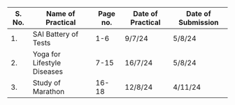 | S. No. | Name of Practical | Page no. | Date of Practical | Date of Submission | 
|-|-|-|-|-|
| 1. | SAI Battery of Tests | 1-6 | 9/7/24 | 5/8/24 |
| 2. | Yoga for Lifestyle Diseases | 7-15 | 16/7/24 | 5/8/24 |  
| 3. | Study of Marathon | 16-18 | 12/8/24 | 4/11/24 | 
